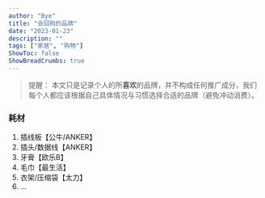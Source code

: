 ```yaml
---
author: "Bye"
title: "会回购的品牌"
date: "2023-01-23"
description: ""
tags: ["家居", "购物"]
ShowToc: false
ShowBreadCrumbs: true
---
```

> 提醒： 本文只是记录个人的所**喜欢**的品牌，并不构成任何推广成分，我们每个人都应该根据自己具体情况与习惯选择合适的品牌（避免冲动消费）。

### 耗材

1. 插线板【公牛/ANKER】
2. 插头/数据线【ANKER】
3. 牙膏【欧乐B】
4. 毛巾【最生活】
5. 衣架/压缩袋【太力】
6. ...
